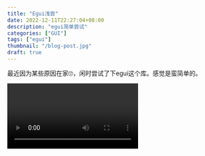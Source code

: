 ```yaml
---
title: "Egui浅尝"
date: 2022-12-11T22:27:04+08:00
description: "egui简单尝试"
categories: ["GUI"]
tags: ["egui"]
thumbnail: "/blog-post.jpg"
draft: true
---
```


最近因为某些原因在家🙄，闲时尝试了下egui这个库。感觉是蛮简单的。

<video src="/我的影片.mp4" controls></video>
